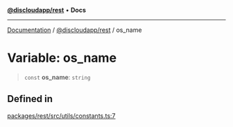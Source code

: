 [**@discloudapp/rest**](../README.md) • **Docs**

***

[Documentation](../../../packages.md) / [@discloudapp/rest](../README.md) / os\_name

# Variable: os\_name

> `const` **os\_name**: `string`

## Defined in

[packages/rest/src/utils/constants.ts:7](https://github.com/discloud/discloud.app/blob/e957c12968777c01a56e127121040f7eaaf9b803/packages/rest/src/utils/constants.ts#L7)
